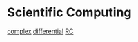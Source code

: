 # Scientific Computing

[complex](../../hw5-scientific/1-complex/)
[differential](../../hw5-scientific/2-differential/)
[RC](../../hw5-scientific/3-RC/rcDiff.md)